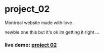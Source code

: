 # project_02
Montreal website made with love .

newbie one this but it's ok im getting it right ...

### live demo: [project 02](https://issam-hub.github.io/project_02/)
